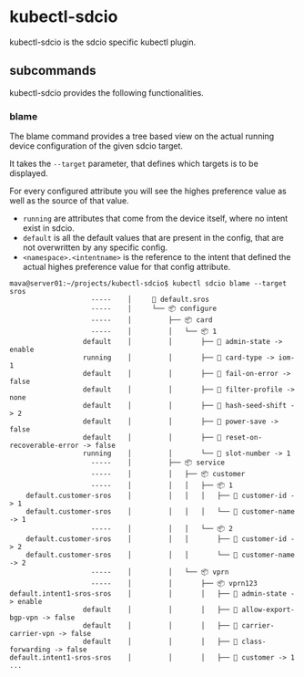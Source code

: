 # kubectl-sdcio

kubectl-sdcio is the sdcio specific kubectl plugin.

## subcommands
kubectl-sdcio provides the following functionalities.

### blame
The blame command provides a tree based view on the actual running device configuration of the given sdcio target.

It takes the `--target` parameter, that defines which targets is to be displayed.

For every configured attribute you will see the highes preference value as well as the source of that value.
- `running` are attributes that come from the device itself, where no intent exist in sdcio.
- `default` is all the default values that are present in the config, that are not overwritten by any specific config.
- `<namespace>.<intentname>` is the reference to the intent that defined the actual highes preference value for that config attribute.
```
mava@server01:~/projects/kubectl-sdcio$ kubectl sdcio blame --target sros
                    -----    │     🎯 default.sros
                    -----    │     └── 📦 configure
                    -----    │         ├── 📦 card
                    -----    │         │   └── 📦 1
                  default    │         │       ├── 🍃 admin-state -> enable
                  running    │         │       ├── 🍃 card-type -> iom-1
                  default    │         │       ├── 🍃 fail-on-error -> false
                  default    │         │       ├── 🍃 filter-profile -> none
                  default    │         │       ├── 🍃 hash-seed-shift -> 2
                  default    │         │       ├── 🍃 power-save -> false
                  default    │         │       ├── 🍃 reset-on-recoverable-error -> false
                  running    │         │       └── 🍃 slot-number -> 1
                    -----    │         ├── 📦 service
                    -----    │         │   ├── 📦 customer
                    -----    │         │   │   ├── 📦 1
    default.customer-sros    │         │   │   │   ├── 🍃 customer-id -> 1
    default.customer-sros    │         │   │   │   └── 🍃 customer-name -> 1
                    -----    │         │   │   └── 📦 2
    default.customer-sros    │         │   │       ├── 🍃 customer-id -> 2
    default.customer-sros    │         │   │       └── 🍃 customer-name -> 2
                    -----    │         │   └── 📦 vprn
                    -----    │         │       ├── 📦 vprn123
default.intent1-sros-sros    │         │       │   ├── 🍃 admin-state -> enable
                  default    │         │       │   ├── 🍃 allow-export-bgp-vpn -> false
                  default    │         │       │   ├── 🍃 carrier-carrier-vpn -> false
                  default    │         │       │   ├── 🍃 class-forwarding -> false
default.intent1-sros-sros    │         │       │   ├── 🍃 customer -> 1
...
```